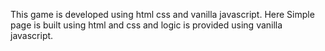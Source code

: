 This game is developed using html css and vanilla javascript.
Here Simple page is built using html and css and logic is provided using vanilla javascript.
